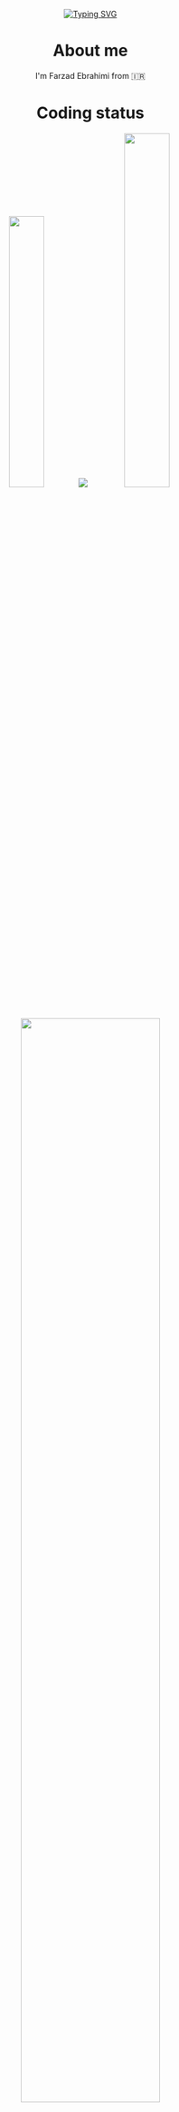 <div align="center">
  
  [![Typing SVG](https://readme-typing-svg.herokuapp.com?font=Mouse+Memoirs&size=38&pause=600&color=3DC1F7&random=false&width=435&height=80&lines=Welcome+to+my+github+%F0%9F%90%88+)](https://git.io/typing-svg)

</div>

<div align="center">

  # About me 
  <p>
    I'm Farzad Ebrahimi from 🇮🇷
    
  </p>

</div>

<div align="center">
  
  # Coding status

  <img src="https://github-readme-stats.vercel.app/api?username=farzadoxo&hide_border=true&bg_color=0d1117&show_icons=true&rank_icon=github&text_color=ffffff&title_color=8449fe&text_bold=true&ring_color=fa8b17&icon_color=2fffac" width= 35% />
  <img src="https://github-readme-stats.vercel.app/api/top-langs/?username=farzadoxo&layout=compact&bg_color=0d1117&hide_border=true&title_color=9afa09&text_color=ffffff">

  <img src="https://github-readme-streak-stats.herokuapp.com/?user=farzadoxo&theme=black-ice&hide_border=true&stroke=0000&background=0D1117" width= 40% />

  <img src="https://github-profile-trophy.vercel.app/?username=farzadoxo&theme=onedark&no-bg=true&no-frame=true" width= 70% />
  
</div>

<div align="center">

# My skills

| 💻 Programming | 🔎 Other | 🧰 Using Apps |
| ----------- | ----------- | ----------- |
| ![programming](https://skillicons.dev/icons?i=py,cs,html,css,dotnet) | ![other](https://skillicons.dev/icons?i=wordpress,sqlite,bots,md) | ![apps](https://skillicons.dev/icons?i=git,github,discord,elixir,powershell,replit,vscode,visualstudio)
</div>

<div align="center">

# Cantact me
<a href="https://discord.gg/XEpFbnqrTq">
  <img src="https://discord.com/api/guilds/1092045110776180756/widget.png?style=banner2">
</a>

</div>
